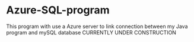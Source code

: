 # Azure-SQL-program
This program with use a Azure server to link connection between my Java program and mySQL database
CURRENTLY UNDER CONSTRUCTION
